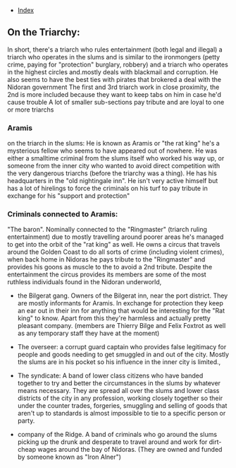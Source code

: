- [Index](index.md)

## On the Triarchy:

In short, there's a triarch who rules entertainment (both legal and illegal) a triarch who operates in the slums and is similar to the ironmongers (petty crime, paying for "protection" burglary, robbery) and a triarch who operates in the highest circles and.mostly deals with blackmail and corruption. He also seems to have the best ties with pirates that brokered a deal with the Nidoran government 
The first and 3rd triarch work in close proximity, the 2nd is more included because they want to keep tabs on him in case he'd cause trouble 
A lot of smaller sub-sections pay tribute and are loyal to one or more triarchs

### Aramis

on the triarch in the slums: He is known as Aramis or "the rat king" he's a mysterious fellow who seems to have appeared out of nowhere. He was either a smalltime criminal from the slums itself who worked his way up, or someone from the inner city who wanted to avoid direct competition with the very dangerous triarchs (before the triarchy was a thing). He has his headquarters in the "old nightingale inn". He isn't very active himself but has a lot of hirelings to force the criminals on his turf to pay tribute in exchange for his "support and protection" 

### Criminals connected to Aramis:

"The baron". Nominally connected to the "Ringmaster" (triarch ruling entertainment) due to mostly travelling around poorer areas he's managed to get into the orbit of the "rat king" as well. He owns a circus that travels around the Golden Coast to do all sorts of crime (including violent crimes), when back home in Nidoras he pays tribute to the "Ringmaster" and provides his goons as muscle to the to avoid a 2nd tribute. Despite the entertainment the circus provides its members are some of the most ruthless individuals found in the Nidoran underworld,
 
- the Bilgerat gang. Owners of the Bilgerat inn, near the port district. They are mostly informants for Aramis. In exchange for protection they keep an ear out in their inn for anything that would be interesting for the "Rat king" to know. Apart from this they're harmless and actually pretty pleasant company. (members are Thierry Bilge and Felix Foxtrot as well as any temporary staff they have at the moment)

- The overseer: a corrupt guard captain who provides false legitimacy for people and goods needing to get smuggled in and out of the city. Mostly the slums are in his pocket so his influence in the inner city is limited.,
 
- The syndicate: A band of lower class citizens who have banded together to try and better the circumstances in the slums by whatever means necessary. They are spread all over the slums and lower class districts of the city in any profession, working closely together so their under the counter trades, forgeries, smuggling and selling of goods that aren't up to standards is almost impossible to tie to a specific person or party.

- company of the Ridge. A band of criminals who go around the slums picking up the drunk and desperate to travel around and work for dirt-cheap wages around the bay of Nidoras. (They are owned and funded by someone known as "Iron Alner")


